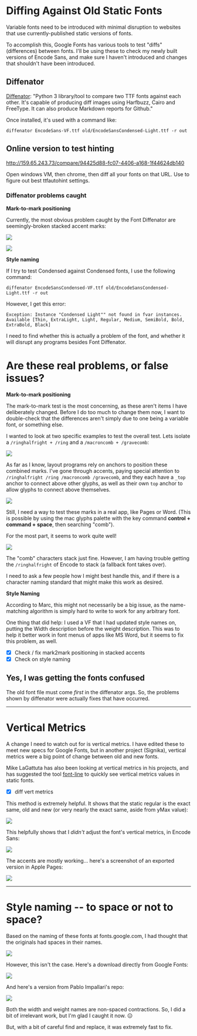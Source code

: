 # Diffing Against Old Static Fonts

Variable fonts need to be introduced with minimal disruption to websites that use currently-published static versions of fonts.

To accomplish this, Google Fonts has various tools to test "diffs" (differences) between fonts. I'll be using these to check my newly built versions of Encode Sans, and make sure I haven't introduced and changes that shouldn't have been introduced.

## Diffenator

[Diffenator](https://github.com/googlefonts/fontdiffenator): "Python 3 library/tool to compare two TTF fonts against each other. It's capable of producing diff images using Harfbuzz, Cairo and FreeType. It can also produce Markdown reports for Github."

Once installed, it's used with a command like:

```
diffenator EncodeSans-VF.ttf old/EncodeSansCondensed-Light.ttf -r out
```

## Online version to test hinting

http://159.65.243.73/compare/94425d88-fc07-4406-a168-1f44624db140

Open windows VM, then chrome, then diff all your fonts on that URL. Use to figure out best ttfautohint settings.

### Diffenator problems caught

**Mark-to-mark positioning**

Currently, the most obvious problem caught by the Font Diffenator are seemingly-broken stacked accent marks:

![](assets/marks_missing.gif)

![](assets/marks_modified.gif)

**Style naming**

If I try to test Condensed against Condensed fonts, I use the following command:

```
diffenator EncodeSansCondensed-VF.ttf old/EncodeSansCondensed-Light.ttf -r out
```

However, I get this error:

```
Exception: Instance "Condensed Light"" not found in fvar instances. Available [Thin, ExtraLight, Light, Regular, Medium, SemiBold, Bold, ExtraBold, Black]
```

I need to find whether this is actually a problem of the font, and whether it will disrupt any programs besides Font Diffenator.

# Are these real problems, or false issues?

**Mark-to-mark positioning**

The mark-to-mark test is the most concerning, as these aren't items I have deliberately changed. Before I do too much to change them now, I want to double-check that the differences aren't simply due to one being a variable font, or something else. 

I wanted to look at two specific examples to test the overall test. Lets isolate a `/ringhalfright + /ring` and a `/macroncomb + /gravecomb`:

![](assets/two-mark-diffs.gif)

As far as I know, layout programs rely on anchors to position these combined marks. I've gone through accents, paying special attention to `/ringhalfright /ring /macroncomb /gravecomb`, and they each have a `_top` anchor to connect above other glyphs, as well as their own `top` anchor to allow glyphs to connect above themselves.

![](assets/checking-anchors.gif)

Still, I need a way to test these marks in a real app, like Pages or Word. (This is possible by using the mac glyphs palette with the key command **control + command + space**, then searching "comb").

For the most part, it seems to work quite well!

![](assets/2018-11-30-07-21-42.png)

The "comb" characters stack just fine. However, I am having trouble getting the `/ringhalfright` of Encode to stack (a fallback font takes over). 

I need to ask a few people how I might best handle this, and if there is a character naming standard that might make this work as desired.


**Style Naming**

According to Marc, this might not necessarily be a big issue, as the name-matching algorithm is simply hard to write to work for any arbitrary font.

One thing that did help: I used a VF that I had updated style names on, putting the Width description before the weight description. This was to help it better work in font menus of apps like MS Word, but it seems to fix this problem, as well. 


- [x] Check / fix mark2mark positioning in stacked accents
- [x] Check on style naming

## Yes, I was getting the fonts confused

The old font file must come *first* in the diffenator args. So, the problems shown by diffenator were actually fixes that have occurred. 


---

# Vertical Metrics

A change I need to watch out for is vertical metrics. I have edited these to meet new specs for Google Fonts, but in another project (Signika), vertical metrics were a big point of change between old and new fonts. 

Mike LaGattuta has also been looking at vertical metrics in his projects, and has suggested the tool [font-line](https://github.com/source-foundry/font-line) to quickly see vertical metrics values in static fonts.

- [x] diff vert metrics

This method is extremely helpful. It shows that the static regular is the exact same, old and new (or very nearly the exact same, aside from yMax value):

![](assets/2018-12-17-15-15-44.png)

This helpfully shows that I *didn't* adjust the font's vertical metrics, in Encode Sans:

![](assets/2018-12-17-15-18-33.png)

The accents are mostly working... here's a screenshot of an exported version in Apple Pages:

![](assets/2019-01-11-10-01-50.png)

---

# Style naming -- to space or not to space?

Based on the naming of these fonts at fonts.google.com, I had thought that the originals had spaces in their names.

![](assets/2019-01-14-10-44-37.png)

However, this isn't the case. Here's a download directly from Google Fonts:

![](assets/2019-01-14-10-45-28.png)

And here's a version from Pablo Impallari's repo:

![](assets/2019-01-14-10-43-50.png)

Both the width and weight names are non-spaced contractions. So, I did a bit of irrelevant work, but I'm glad I caught it now. 😑

But, with a bit of careful find and replace, it was extremely fast to fix. 